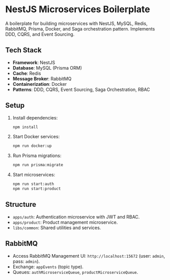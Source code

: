 # NestJS Microservices Boilerplate

A boilerplate for building microservices with NestJS, MySQL, Redis, RabbitMQ, Prisma, Docker, and Saga orchestration pattern. Implements DDD, CQRS, and Event Sourcing.

## Tech Stack
- **Framework**: NestJS
- **Database**: MySQL (Prisma ORM)
- **Cache**: Redis
- **Message Broker**: RabbitMQ
- **Containerization**: Docker
- **Patterns**: DDD, CQRS, Event Sourcing, Saga Orchestration, RBAC

## Setup
1. Install dependencies:
   ```bash
   npm install
   ```
2. Start Docker services:
   ```bash
   npm run docker:up
   ```
3. Run Prisma migrations:
   ```bash
   npm run prisma:migrate
   ```
4. Start microservices:
   ```bash
   npm run start:auth
   npm run start:product
   ```

## Structure
- `apps/auth`: Authentication microservice with JWT and RBAC.
- `apps/product`: Product management microservice.
- `libs/common`: Shared utilities and services.

## RabbitMQ
- Access RabbitMQ Management UI: `http://localhost:15672` (user: `admin`, pass: `admin`).
- Exchange: `appEvents` (topic type).
- Queues: `authMicroserviceQueue`, `productMicroserviceQueue`.
